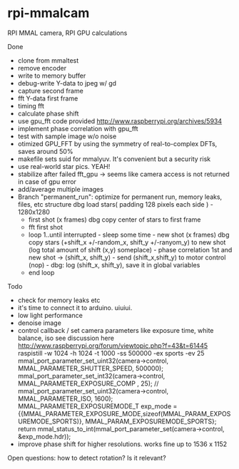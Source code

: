 rpi-mmalcam
===========

RPI MMAL camera, RPI GPU calculations

Done
- clone from mmaltest
- remove encoder
- write to memory buffer
- debug-write Y-data to jpeg w/ gd
- capture second frame
- fft Y-data first frame
- timing fft
- calculate phase shift
- use gpu_fft code provided http://www.raspberrypi.org/archives/5934
- implement phase correlation with gpu_fft
- test with sample image w/o noise
- otimized GPU_FFT by using the symmetry of real-to-complex DFTs, saves around 50%
- makefile sets suid for mmalyuv. It's convenient but a security risk
- use real-world star pics. YEAH!
- stabilize after failed fft_gpu -> seems like camera access is not returned in case
  of gpu error
- add/average multiple images
- Branch "permanent_run": optimize for permanent run, memory leaks, files, etc
  structure
  dbg load stars( padding 128 pixels each side ) - 1280x1280
    - first shot  (x frames)
  dbg copy center of stars to first frame
    - fft first shot
  	- loop 1..until interrupted
  	      - sleep some time 
          - new shot (x frames)
	    dbg copy stars (+shift_x +/-random_x, shift_y +/-ranyom_y) to new shot (log total amount of shift (x,y) someplace)
		  - phase correlation 1st and new shot -> (shift_x, shift_y)
		  - send (shift_x,shift_y) to motor control (nop)
		  - dbg: log (shift_x, shift_y), save it in global variables
	- end loop


Todo
- check for memory leaks etc
- it's time to connect it to arduino. uiuiui.
- low light performance
- denoise image
- control callback / set camera parameters like exposure time, white balance, iso
  see discussion here http://www.raspberrypi.org/forum/viewtopic.php?f=43&t=61445
	raspistill -w 1024 -h 1024 -t 1000 -ss 500000 -ex sports -ev 25
	mmal_port_parameter_set_uint32(camera->control, MMAL_PARAMETER_SHUTTER_SPEED, 500000);
	mmal_port_parameter_set_int32(camera->control, MMAL_PARAMETER_EXPOSURE_COMP , 25);
	// mmal_port_parameter_set_uint32(camera->control, MMAL_PARAMETER_ISO, 1600);
    MMAL_PARAMETER_EXPOSUREMODE_T exp_mode = {{MMAL_PARAMETER_EXPOSURE_MODE,sizeof(MMAL_PARAM_EXPOSUREMODE_SPORTS)}, MMAL_PARAM_EXPOSUREMODE_SPORTS};
    return mmal_status_to_int(mmal_port_parameter_set(camera->control, &exp_mode.hdr));
- improve phase shift for higher resolutions. works fine up to 1536 x 1152

Open questions: how to detect rotation? Is it relevant?
